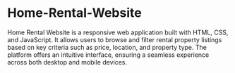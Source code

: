 # Home-Rental-Website
Home Rental Website is a responsive web application built with HTML, CSS, and JavaScript. It allows users to browse and filter rental property listings based on key criteria such as price, location, and property type. The platform offers an intuitive interface, ensuring a seamless experience across both desktop and mobile devices.

